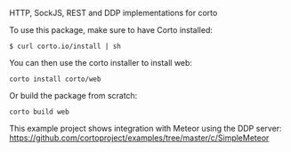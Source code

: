 HTTP, SockJS, REST and DDP implementations for corto

To use this package, make sure to have Corto installed:
```
$ curl corto.io/install | sh
```
You can then use the corto installer to install web:
```
corto install corto/web
```
Or build the package from scratch:
```
corto build web
```

This example project shows integration with Meteor using the DDP server:
https://github.com/cortoproject/examples/tree/master/c/SimpleMeteor

